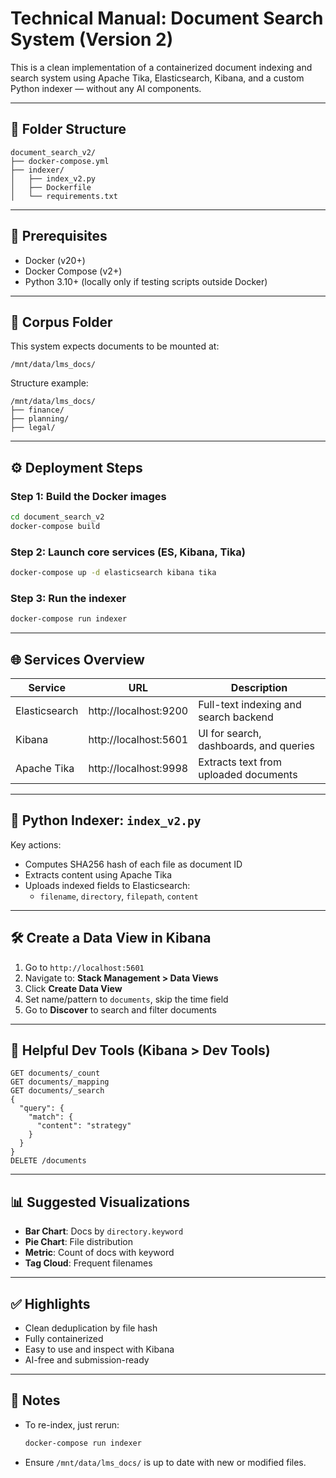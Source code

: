# Technical Manual: Document Search System (Version 2)

This is a clean implementation of a containerized document indexing and search system using Apache Tika, Elasticsearch, Kibana, and a custom Python indexer — without any AI components.

---

## 📁 Folder Structure

```
document_search_v2/
├── docker-compose.yml
├── indexer/
│   ├── index_v2.py
│   ├── Dockerfile
│   └── requirements.txt
```

---

## 🔧 Prerequisites

- Docker (v20+)
- Docker Compose (v2+)
- Python 3.10+ (locally only if testing scripts outside Docker)

---

## 📂 Corpus Folder

This system expects documents to be mounted at:

```
/mnt/data/lms_docs/
```

Structure example:

```
/mnt/data/lms_docs/
├── finance/
├── planning/
├── legal/
```

---

## ⚙️ Deployment Steps

### Step 1: Build the Docker images

```bash
cd document_search_v2
docker-compose build
```

### Step 2: Launch core services (ES, Kibana, Tika)

```bash
docker-compose up -d elasticsearch kibana tika
```

### Step 3: Run the indexer

```bash
docker-compose run indexer
```

---

## 🌐 Services Overview

| Service       | URL                   | Description                            |
| ------------- | --------------------- | -------------------------------------- |
| Elasticsearch | http://localhost:9200 | Full-text indexing and search backend  |
| Kibana        | http://localhost:5601 | UI for search, dashboards, and queries |
| Apache Tika   | http://localhost:9998 | Extracts text from uploaded documents  |

---

## 🐍 Python Indexer: `index_v2.py`

Key actions:

- Computes SHA256 hash of each file as document ID
- Extracts content using Apache Tika
- Uploads indexed fields to Elasticsearch:
  - `filename`, `directory`, `filepath`, `content`

---

## 🛠️ Create a Data View in Kibana

1. Go to `http://localhost:5601`
2. Navigate to: **Stack Management > Data Views**
3. Click **Create Data View**
4. Set name/pattern to `documents`, skip the time field
5. Go to **Discover** to search and filter documents

---

## 🧪 Helpful Dev Tools (Kibana > Dev Tools)

```http
GET documents/_count
GET documents/_mapping
GET documents/_search
{
  "query": {
    "match": {
      "content": "strategy"
    }
  }
}
DELETE /documents
```

---

## 📊 Suggested Visualizations

- **Bar Chart**: Docs by `directory.keyword`
- **Pie Chart**: File distribution
- **Metric**: Count of docs with keyword
- **Tag Cloud**: Frequent filenames

---

## ✅ Highlights

- Clean deduplication by file hash
- Fully containerized
- Easy to use and inspect with Kibana
- AI-free and submission-ready

---

## 📍 Notes

- To re-index, just rerun:
  ```bash
  docker-compose run indexer
  ```
- Ensure `/mnt/data/lms_docs/` is up to date with new or modified files.
